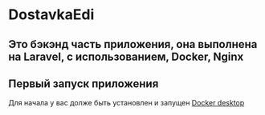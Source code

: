 # DostavkaEdi
## Это бэкэнд часть приложения, она выполнена на Laravel, с использованием, Docker, Nginx

## Первый запуск приложения
Для начала у вас долже быть установлен и запущен [Docker desktop](https://www.docker.com/products/docker-desktop/ "Официальный сайт")
